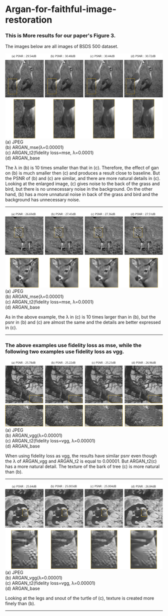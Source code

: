 Argan-for-faithful-image-restoration
=============

### This is More results for our paper's Figure 3.
The images below are all images of BSDS 500 dataset.  
   

   
![Alt text](/results/result1.png "Optional title")  
(a) JPEG   
(b) ARGAN_mse(λ=0.00001)  
(c) ARGAN_t2(fidelity loss=mse, λ=0.0001)  
(d) ARGAN_base  
   

The λ in (b) is 10 times smaller than that in (c). Therefore, the effect of gan on (b) is much smaller then (c) and produces a result close to baseline.
But the PSNR of (b) and (c) are similar, and there are more natural details in (c). 
Looking at the enlarged image, (c) gives noise to the back of the grass and bird, but there is no unnecessary noise in the background. 
On the other hand, (b) has a more unnatural noise in back of the grass and bird and the background has unnecessary noise.
- - -
![Alt text](/results/result2.png "Optional title")  
(a) JPEG   
(b) ARGAN_mse(λ=0.00001)   
(c) ARGAN_t2(fidelity loss=mse, λ=0.0001)     
(d) ARGAN_base   
   
  
As in the above example, the λ in (c) is 10 times larger than in (b), but the psnr in (b) and (c) are almost the same and the details are better expressed in (c).
- - -  
### The above examples use fidelity loss as mse, while the following two examples use fidelity loss as vgg.   
   

![Alt text](/results/result3.png "Optional title")  
(a) JPEG   
(b) ARGAN_vgg(λ=0.00001)  
(c) ARGAN_t2(fidelity loss=vgg, λ=0.00001)  
(d) ARGAN_base  
   

When using fidelity loss as vgg, the results have similar psnr even though the λ of ARGAN_vgg and ARGAN_t2 is equal to 0.00001. But ARGAN_t2(c) has a more natural detail. 
The texture of the bark of tree (c) is more natural than (b).
  
- - -
![Alt text](/results/result4.png "Optional title")  
(a) JPEG     
(b) ARGAN_vgg(λ=0.00001)      
(c) ARGAN_t2(fidelity loss=vgg, λ=0.00001)   
(d) ARGAN_base  
   

Looking at the legs and snout of the turtle of (c), texture is created more finely than (b). 
- - -

